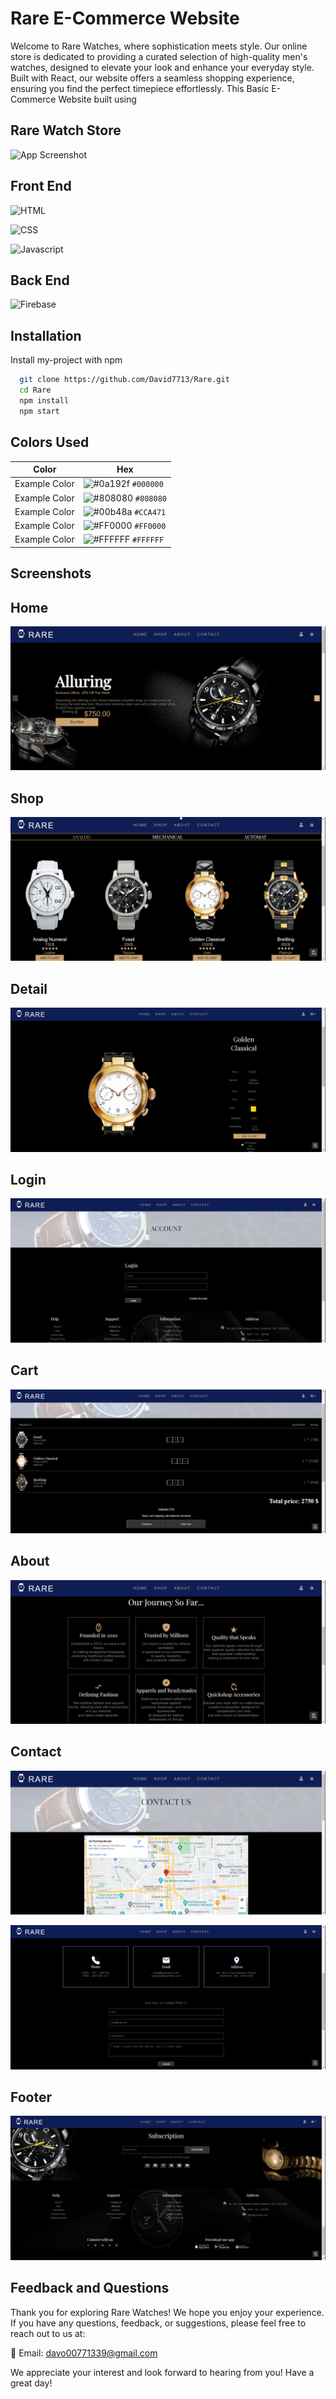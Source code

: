 
# Rare E-Commerce Website

Welcome to Rare Watches, where sophistication meets style. Our online store is dedicated to providing a curated selection of high-quality men's watches, designed to elevate your look and enhance your everyday style. Built with React, our website offers a seamless shopping experience, ensuring you find the perfect timepiece effortlessly.
This Basic E-Commerce Website built using

  ## Rare Watch Store
![App Screenshot](https://github.com/David7713/Game/blob/main/Game-Mockup.png?raw=true)



## Front End



![HTML](https://img.shields.io/badge/-HTML-orange?logo=html5&logoColor=white)

![CSS](https://img.shields.io/badge/-CSS-blue?logo=css3&logoColor=white)

![Javascript](https://img.shields.io/badge/-Javascript-yellow?logo=react&logoColor=white)

## Back End

![Firebase](https://img.shields.io/badge/-Firebase-orange?logo=firebase&logoColor=white)

## Installation

Install my-project with npm

```bash
  git clone https://github.com/David7713/Rare.git
  cd Rare
  npm install
  npm start

```
    
## Colors Used

| Color         | Hex                                                                |
| ------------- | ------------------------------------------------------------------ |
| Example Color | ![#0a192f](https://via.placeholder.com/10/000000?text=+) `#000000` |
| Example Color | ![#808080](https://via.placeholder.com/10/808080?text=+) `#808080` |
| Example Color | ![#00b48a](https://via.placeholder.com/10/CCA471?text=+) `#CCA471` |
| Example Color | ![#FF0000](https://via.placeholder.com/10/FF0000?text=+) `#FF0000` |
| Example Color | ![#FFFFFF](https://via.placeholder.com/10/FFFFFF?text=+) `#FFFFFF` |


## Screenshots
   ## Home
![App Screenshot](https://github.com/David7713/Rare/blob/main/Screenshots/Home.png?raw=true)

   ## Shop
![App Screenshot](https://github.com/David7713/Rare/blob/main/Screenshots/Shop.png?raw=true)

   ## Detail
![App Screenshot](https://github.com/David7713/Rare/blob/main/Screenshots/Detail.png?raw=true)

   ## Login
![App Screenshot](https://github.com/David7713/Rare/blob/main/Screenshots/Login.png?raw=true)

   ## Cart
![App Screenshot](https://github.com/David7713/Rare/blob/main/Screenshots/Cart.png?raw=true)

   ## About
![App Screenshot](https://github.com/David7713/Rare/blob/main/Screenshots/About.png?raw=true)

   ## Contact
![App Screenshot](https://github.com/David7713/Rare/blob/main/Screenshots/Contact1.png?raw=true)

![App Screenshot](https://github.com/David7713/Rare/blob/main/Screenshots/Contact2.png?raw=true)

   ## Footer
![App Screenshot](https://github.com/David7713/Rare/blob/main/Screenshots/Footer.png?raw=true)





## Feedback and Questions
Thank you for exploring Rare Watches! We hope you enjoy your experience. If you have any questions, feedback, or suggestions, please feel free to reach out to us at:

📧 Email: davo00771339@gmail.com

We appreciate your interest and look forward to hearing from you! Have a great day!

